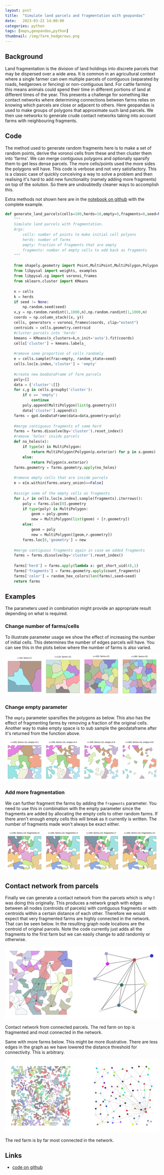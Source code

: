 ```yaml
---
layout: post
title:  "Simulate land parcels and fragmentation with geopandas"
date:   2023-03-22 14:00:00
categories: python
tags: [maps,geopandas,python]
thumbnail: /img/farm_hedgerows.png
---
```


## Background

Land fragmentation is the division of land holdings into discrete parcels that may be dispersed over a wide area. It is common in an agricultural context where a single farmer can own multiple parcels of contiguous (separated by roads, hedgerows or fencing) or non-contiguous land. For cattle farming this means animals could spend their time in different portions of land at different times of the year. This presents a challenge for something like contact networks where determining connections between farms relies on knowing which parcels are close or adjacent to others.
Here geopandas is used to make groups of polygons that approximate such land parcels. We then use networkx to generate crude contact networks taking into account farms with neighbouring fragments.

## Code

The method used to generate random fragments here is to make a set of random points, derive the voronoi cells from these and then cluster them into 'farms'. We can merge contiguous polygons and optionally sparsify them to get less dense parcels. The more cells/points used the more sides the polygons will have. This code is verbose and not very satisfactory. This is a classic case of quickly conceiving a way to solve a problem and then realising it's hard to add new functionality (namely adding more fragments) on top of the solution. So there are undoubtedly cleaner ways to accomplish this.

Extra methods not shown here are in the [notebook on github](https://github.com/dmnfarrell/teaching/blob/master/geo/land_parcels.ipynb) with the complete example.

```python
def generate_land_parcels(cells=100,herds=10,empty=0,fragments=0,seed=None):
    """
    Simulate land parcels with fragmentation.
    Args:
        cells: number of points to make initial cell polyons
        herds: number of farms
        empty: fraction of fragments that are empty
        fragments: number of empty cells to add back as fragments
    """

    from shapely.geometry import Point,MultiPoint,MultiPolygon,Polygon
    from libpysal import weights, examples
    from libpysal.cg import voronoi_frames
    from sklearn.cluster import KMeans

    n = cells
    k = herds
    if seed != None:
        np.random.seed(seed)
    x,y = np.random.randint(1,1000,n),np.random.randint(1,1000,n)
    coords = np.column_stack((x, y))
    cells, generators = voronoi_frames(coords, clip="extent")
    centroids = cells.geometry.centroid
    #cluster parcels into 'herds'
    kmeans = KMeans(n_clusters=k,n_init='auto').fit(coords)
    cells['cluster'] = kmeans.labels_

    #remove some proportion of cells randomly
    e = cells.sample(frac=empty, random_state=seed)
    cells.loc[e.index,'cluster'] = 'empty'

    #create new GeoDataFrame of farm parcels
    poly=[]
    data = {'cluster':[]}
    for c,g in cells.groupby('cluster'):
        if c == 'empty':
            continue
        poly.append(MultiPolygon(list(g.geometry)))
        data['cluster'].append(c)
    farms = gpd.GeoDataFrame(data=data,geometry=poly)

    #merge contiguous fragments of same herd
    farms = farms.dissolve(by='cluster').reset_index()
    #remove 'holes' inside parcels
    def no_holes(x):
        if type(x) is MultiPolygon:
            return MultiPolygon(Polygon(p.exterior) for p in x.geoms)
        else:
            return Polygon(x.exterior)
    farms.geometry = farms.geometry.apply(no_holes)

    #remove empty cells that are inside parcels
    e = e[e.within(farms.unary_union)==False]

    #assign some of the empty cells as fragments
    for i,r in cells.loc[e.index].sample(fragments).iterrows():    
        poly = farms.iloc[0].geometry
        if type(poly) is MultiPolygon:
            geom = poly.geoms
            new = MultiPolygon(list(geom) + [r.geometry])
        else:
            geom = poly
            new = MultiPolygon([geom,r.geometry])
        farms.loc[0,'geometry'] = new

    #merge contiguous fragments again in case we added fragments
    farms = farms.dissolve(by='cluster').reset_index()

    farms['herd'] = farms.apply(lambda x: get_short_uid(4),1)
    farms['fragments'] = farms.geometry.apply(count_fragments)
    farms['color'] = random_hex_colors(len(farms),seed=seed)
    return farms
```

## Examples

The parameters used in combination might provide an appropriate result depending on what is required.

### Change number of farms/cells

To illustrate parameter usage we show the effect of increasing the number of initial cells. This determines the number of edges parcels will have. You can see this in the plots below where the number of farms is also varied.

<div style="width: auto;">
 <a href="/img/land_parcels_vary_cells.png"> <img class="scaled" src="/img/land_parcels_vary_cells.png"></a>  
  <p class="caption"></p>
</div>

### Change empty parameter

The `empty` parameter sparsifies the polygons as below. This also has the effect of fragmenting farms by removing a fraction of the original cells. Another way to make empty space is to sub sample the geodataframe after it's returned from the function above.

<div style="width: auto;">
 <a href="/img/land_parcels_vary_empty.png"> <img class="scaled" src="/img/land_parcels_vary_empty.png"></a>  
  <p class="caption"></p>
</div>

### Add more fragmentation

We can further fragment the farms by adding the `fragments` parameter. You need to use this in combination with the empty parameter since the fragments are added by allocating the empty cells to other random farms. If there aren't enough empty cells this will break as it currently is written. The number of fragments made won't always be exact either.

<div style="width: auto;">
 <a href="/img/land_parcels_vary_fragments.png"> <img class="scaled" src="/img/land_parcels_vary_fragments.png"></a>  
</div>

## Contact network from parcels

Finally we can generate a contact network from the parcels which is why I was doing this originally. This produces a network graph with edges between all nodes (centroids of parcels) with contiguous fragments or with centroids within a certain distance of each other. Therefore we would expect that very fragmented farms are highly connected in the network. That can be seen below. In the resulting graph node locations are the centroid of original parcels. Note the code currently just adds all the fragments to the first farm but we can easily change to add randomly or otherwise.

<div style="width: auto;">
 <a href="/img/land_parcels_contact_network.png"> <img class="scaled" src="/img/land_parcels_contact_network.png"></a>
  <p class="caption">Contact network from connected parcels. The red farm on top is fragmented and most connected in the network.</p>
</div>

Same with more farms below. This might be more illustrative. There are less edges in the graph as we have lowered the distance threshold for connectivity. This is arbitrary.

<div style="width: auto;">
 <a href="/img/land_parcels_contact_network2.png"> <img class="scaled" src="/img/land_parcels_contact_network2.png"></a>
  <p class="caption">The red farm is by far most connected in the network.</p>
</div>

## Links

* [code on github](https://github.com/dmnfarrell/teaching/blob/master/geo/land_parcels.ipynb)
